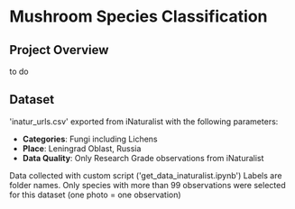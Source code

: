 
# Mushroom Species Classification

## Project Overview
to do
## Dataset
'inatur_urls.csv' exported from iNaturalist with the following parameters:
- **Categories**: Fungi including Lichens
- **Place**: Leningrad Oblast, Russia
- **Data Quality**: Only Research Grade observations from iNaturalist

Data collected with custom script ('get_data_inaturalist.ipynb')
Labels are folder names.
Only species with more than 99 observations were selected for this dataset (one photo = one observation)



